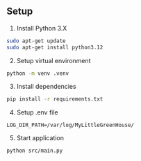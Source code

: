 ## Setup

1. Install Python 3.X

```sh
sudo apt-get update
sudo apt-get install python3.12
```

2. Setup virtual environment

```sh
python -m venv .venv
```

3. Install dependencies

```sh
pip install -r requirements.txt
```

4. Setup .env file

```
LOG_DIR_PATH=/var/log/MyLittleGreenHouse/

```

5. Start application

```sh
python src/main.py
```
